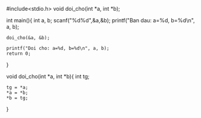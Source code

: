 #include<stdio.h>
void doi_cho(int *a, int *b);

int main(){
	int a, b;
	scanf("%d%d",&a,&b);
	printf("Ban dau: a=%d, b=%d\n", a, b);

	doi_cho(&a, &b);
	
	printf("Doi cho: a=%d, b=%d\n", a, b);
	return 0;
}

void doi_cho(int *a, int *b){
	int tg;
	
	tg = *a;
	*a = *b;
	*b = tg;
	
}
